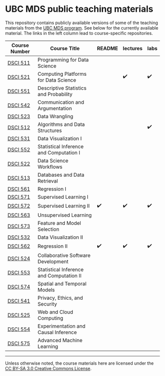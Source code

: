# UBC MDS public teaching materials

This repository contains publicly available versions of some of the teaching materials from the [UBC MDS program](https://masterdatascience.ubc.ca/). See below for the currently available material. The links in the left column lead to course-specific repositories.

Course Number                                                    |  Course Title                                |  README             | lectures             | labs                |
-----------------------------------------------------------------|----------------------------------------------|---------------------|----------------------|---------------------|
[DSCI 511](https://github.com/UBC-MDS/DSCI_511_prog-dsci)        |  Programming for Data Science                |                     |                      |                     | 
[DSCI 521](https://github.com/UBC-MDS/DSCI_521_platforms-dsci)   |  Computing Platforms for Data Science        |                     | :heavy_check_mark:   | :heavy_check_mark:  | 
[DSCI 551](https://github.com/UBC-MDS/DSCI_551_stat-prob-dsci)   |  Descriptive Statistics and Probability      |                     |                      |                     | 
[DSCI 542](https://github.com/UBC-MDS/DSCI_542_comm-arg)         |  Communication and Argumentation             |                     |                      |                     | 
[DSCI 523](https://github.com/UBC-MDS/DSCI_523_data-wrangling)   |  Data Wrangling                              |                     |                      |                     |  
[DSCI 512](https://github.com/UBC-MDS/DSCI_512_alg-data-struct)  |  Algorithms and Data Structures              |                     |                      | :heavy_check_mark:  |
[DSCI 531](https://github.com/UBC-MDS/DSCI_531_viz-1)            |  Data Visualization I                        |                     |                      |                     |
[DSCI 552](https://github.com/UBC-MDS/DSCI_552_stat-inf-1)       |  Statistical Inference and Computation I     |                     |                      |                     |
[DSCI 522](https://github.com/UBC-MDS/DSCI_522_dsci-workflows)   |  Data Science Workflows                      |                     |                      |                     |
[DSCI 513](https://github.com/UBC-MDS/DSCI_513_database-data-retr)|  Databases and Data Retrieval               |                     |                      |                     |
[DSCI 561](https://github.com/UBC-MDS/DSCI_561_regr-1)            |  Regression I                               |                     |                      |                     |
[DSCI 571](https://github.com/UBC-MDS/DSCI_571_sup-learn-1)       |  Supervised Learning I                      |                     |                      |                     |
[DSCI 572](https://github.com/UBC-MDS/DSCI_572_sup-learn-2)       |  Supervised Learning II                     |  :heavy_check_mark: | :heavy_check_mark:   | :heavy_check_mark:  | 
[DSCI 563](https://github.com/UBC-MDS/DSCI_563_unsup-learn)       |  Unsupervised Learning                      |                     |                      |                     | 
[DSCI 573](https://github.com/UBC-MDS/DSCI_573_feat-model-select) |  Feature and Model Selection                |                     |                      |                     | 
[DSCI 532](https://github.com/UBC-MDS/DSCI_532_viz-2)             |  Data Visualization II                      |                     |                      |                     |
[DSCI 562](https://github.com/UBC-MDS/DSCI_562_regr-2)            |  Regression II                              |  :heavy_check_mark: | :heavy_check_mark:   | :heavy_check_mark:  | 
[DSCI 524](https://github.com/UBC-MDS/DSCI_524_collab-sw-dev)     |  Collaborative Software Development         |                     |                      |                     |
[DSCI 553](https://github.com/UBC-MDS/DSCI_553_stat-inf-2)        |  Statistical Inference and Computation II   |                     |                      |                     |
[DSCI 574](https://github.com/UBC-MDS/DSCI_574_spat-temp-mod)     |  Spatial and Temporal Models                |                     |                      |                     | 
[DSCI 541](https://github.com/UBC-MDS/DSCI_541_priv-eth-sec)      |  Privacy, Ethics, and Security              |                     |                      |                     |
[DSCI 525](https://github.com/UBC-MDS/DSCI_525_web-cloud-comp)    |  Web and Cloud Computing                    |                     |                      |                     |    
[DSCI 554](https://github.com/UBC-MDS/DSCI_554_exper-causal-inf)  |  Experimentation and Causal Inference       |                     |                      |                     |
[DSCI 575](https://github.com/UBC-MDS/DSCI_575_adv-mach-learn)    |  Advanced Machine Learning                  |                     |                      |                     |


-----------------

Unless otherwise noted, the course materials here are licensed under the [CC BY-SA 3.0 Creative Commons License](https://creativecommons.org/licenses/by-sa/3.0/us/).
